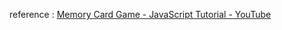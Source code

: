 reference : [Memory Card Game - JavaScript Tutorial - YouTube](https://www.youtube.com/watch?v=ZniVgo8U7ek)



